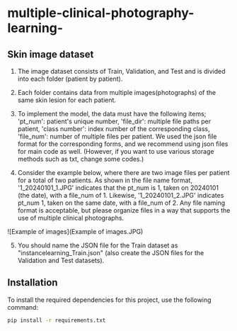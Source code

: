 # multiple-clinical-photography-learning-

## Skin image dataset
1. The image dataset consists of Train, Validation, and Test and is divided into each folder (patient by patient).

2. Each folder contains data from multiple images(photographs) of the same skin lesion for each patient.

3. To implement the model, the data must have the following items; 'pt_num': patient's unique number, 'file_dir': multiple file paths per patient, 'class number': index number of the corresponding class, 'file_num': number of multiple files per patient. We used the json file format for the corresponding forms, and we recommend using json files for main code as well. (However, if you want to use various storage methods such as txt, change some codes.)

4. Consider the example below, where there are two image files per patient for a total of two patients. As shown in the file name format, '1_20240101_1.JPG' indicates that the pt_num is 1, taken on 20240101 (the date), with a file_num of 1. Likewise, '1_20240101_2.JPG' indicates pt_num 1, taken on the same date, with a file_num of 2. Any file naming format is acceptable, but please organize files in a way that supports the use of multiple clinical photographs.

![Example of images](Example of images.JPG)

5. You should name the JSON file for the Train dataset as "instancelearning_Train.json" (also create the JSON files for the Validation and Test datasets).


## Installation

To install the required dependencies for this project, use the following command:

```bash
pip install -r requirements.txt
